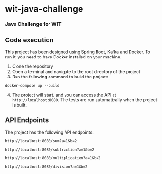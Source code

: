 # wit-java-challenge
### Java Challenge for WIT

## Code execution
This project has been designed using Spring Boot, Kafka and Docker. To run it, you need to have Docker installed on your machine.

1. Clone the repository
2. Open a terminal and navigate to the root directory of the project
3. Run the following command to build the project:
```
docker-compose up --build
```
4. The project will start, and you can access the API at `http://localhost:8080`. The tests are run automatically when the project is built.

## API Endpoints
The project has the following API endpoints:

`http://localhost:8080/sum?a=1&b=2`

`http://localhost:8080/subtraction?a=1&b=2`

`http://localhost:8080/multiplication?a=1&b=2`

`http://localhost:8080/division?a=1&b=2`


